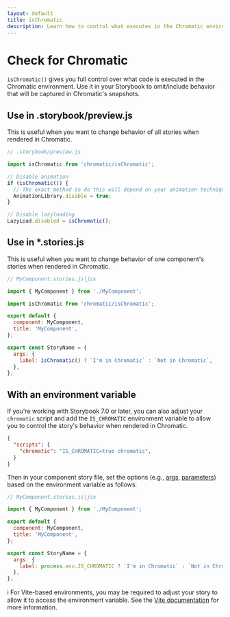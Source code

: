 ```yaml
---
layout: default
title: isChromatic
description: Learn how to control what executes in the Chromatic environment
---
```


# Check for Chromatic

`isChromatic()` gives you full control over what code is executed in the Chromatic environment. Use it in your Storybook to omit/include behavior that will be captured in Chromatic's snapshots.

## Use in .storybook/preview.js

This is useful when you want to change behavior of all stories when rendered in Chromatic.

```js
// .storybook/preview.js

import isChromatic from 'chromatic/isChromatic';

// Disable animation
if (isChromatic()) {
  // The exact method to do this will depend on your animation techniques.
  AnimationLibrary.disable = true;
}

// Disable lazyloading
LazyLoad.disabled = isChromatic();
```

## Use in \*.stories.js

This is useful when you want to change behavior of one component's stories when rendered in Chromatic.

```js
// MyComponent.stories.js|jsx

import { MyComponent } from './MyComponent';

import isChromatic from 'chromatic/isChromatic';

export default {
  component: MyComponent,
  title: 'MyComponent',
};

export const StoryName = {
  args: {
    label: isChromatic() ? `I'm in Chromatic` : `Not in Chromatic`,
  },
};
```

## With an environment variable

If you're working with Storybook 7.0 or later, you can also adjust your `chromatic` script and add the `IS_CHROMATIC` environment variable to allow you to control the story's behavior when rendered in Chromatic.

```json
{
  "scripts": {
    "chromatic": "IS_CHROMATIC=true chromatic",
  }
}
```
Then in your component story file, set the options (e.g., [args](https://storybook.js.org/docs/react/writing-stories/args), [parameters](https://storybook.js.org/docs/react/writing-stories/parameters)) based on the environment variable as follows:

```js
// MyComponent.stories.js|jsx

import { MyComponent } from './MyComponent';

export default {
  component: MyComponent,
  title: 'MyComponent',
};

export const StoryName = {
  args: {
    label: process.env.IS_CHROMATIC ? `I'm in Chromatic` : `Not in Chromatic`,
  },
};
```

<div class="aside"> 

ℹ️ For Vite-based environments, you may be required to adjust your story to allow it to access the environment variable. See the [Vite documentation](https://vitejs.dev/guide/env-and-mode.html) for more information.

</div>
